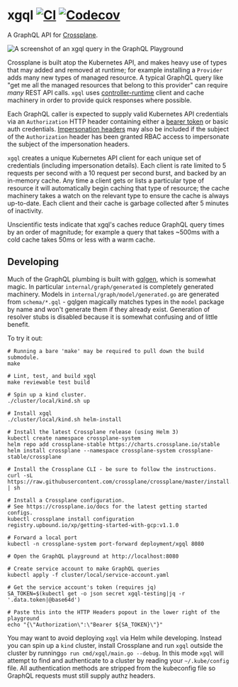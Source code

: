 # xgql [![CI](https://github.com/upbound/xgql/actions/workflows/ci.yml/badge.svg)](https://github.com/upbound/xgql/actions/workflows/ci.yml) [![Codecov](https://codecov.io/gh/upbound/xgql/branch/main/graph/badge.svg?token=QCRHAiqe1T)](https://codecov.io/gh/upbound/xgql)

A GraphQL API for [Crossplane].

![A screenshot of an xgql query in the GraphQL Playground](/images/playground.png)

Crossplane is built atop the Kubernetes API, and makes heavy use of types that
may added and removed at runtime; for example installing a `Provider` adds many
new types of managed resource. A typical GraphQL query like "get me all the
managed resources that belong to this provider" can require _many_ REST API
calls. `xgql` uses [controller-runtime] client and cache machinery in order to
provide quick responses where possible.

Each GraphQL caller is expected to supply valid Kubernetes API credentials via
an `Authorization` HTTP header containing either a [bearer token] or basic auth
credentials. [Impersonation headers] may also be included if the subject of the
`Authorization` header has been granted RBAC access to impersonate the subject
of the impersonation headers.

`xgql` creates a unique Kubernetes API client for each unique set of credentials
(including impersonation details). Each client is rate limited to 5 requests per
second with a 10 request per second burst, and backed by an in-memory cache. Any
time a client gets or lists a particular type of resource it will automatically
begin caching that type of resource; the cache machinery takes a watch on the
relevant type to ensure the cache is always up-to-date. Each client and their
cache is garbage collected after 5 minutes of inactivity.

Unscientific tests indicate that xgql's caches reduce GraphQL query times by an
order of magnitude; for example a query that takes ~500ms with a cold cache
takes 50ms or less with a warm cache.

## Developing

Much of the GraphQL plumbing is built with [gqlgen], which is somewhat magic. In
particular `internal/graph/generated` is completely generated machinery. Models
in `internal/graph/model/generated.go` are generated from `schema/*.gql` -
gqlgen magically matches types in the `model` package by name and won't generate
them if they already exist. Generation of resolver stubs is disabled because it
is somewhat confusing and of little benefit.

To try it out:

```console
# Running a bare 'make' may be required to pull down the build submodule.
make

# Lint, test, and build xgql
make reviewable test build

# Spin up a kind cluster.
./cluster/local/kind.sh up

# Install xgql
./cluster/local/kind.sh helm-install

# Install the latest Crossplane release (using Helm 3)
kubectl create namespace crossplane-system
helm repo add crossplane-stable https://charts.crossplane.io/stable
helm install crossplane --namespace crossplane-system crossplane-stable/crossplane

# Install the Crossplane CLI - be sure to follow the instructions.
curl -sL https://raw.githubusercontent.com/crossplane/crossplane/master/install.sh | sh

# Install a Crossplane configuration.
# See https://crossplane.io/docs for the latest getting started configs.
kubectl crossplane install configuration registry.upbound.io/xp/getting-started-with-gcp:v1.1.0

# Forward a local port
kubectl -n crossplane-system port-forward deployment/xgql 8080

# Open the GraphQL playground at http://localhost:8080

# Create service account to make GraphQL queries
kubectl apply -f cluster/local/service-account.yaml

# Get the service account's token (requires jq)
SA_TOKEN=$(kubectl get -o json secret xgql-testing|jq -r '.data.token|@base64d')

# Paste this into the HTTP Headers popout in the lower right of the playground
echo "{\"Authorization\":\"Bearer ${SA_TOKEN}\"}"
```

You may want to avoid deploying `xqgl` via Helm while developing. Instead you
can spin up a `kind` cluster, install Crossplane and run `xgql` outside the
cluster by running`go run cmd/xgql/main.go --debug`. In this mode `xgql` will
attempt to find and authenticate to a cluster by reading your `~/.kube/config`
file. All authentication methods are stripped from the kubeconfig file so
GraphQL requests must still supply authz headers.

[crossplane]: https://crossplane.io
[controller-runtime]: https://github.com/kubernetes-sigs/controller-runtime
[gqlgen]: https://github.com/99designs/gqlgen
[bearer token]: https://kubernetes.io/docs/reference/access-authn-authz/authentication/#putting-a-bearer-token-in-a-request
[impersonation headers]: https://kubernetes.io/docs/reference/access-authn-authz/authentication/#user-impersonation

